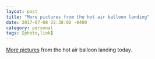 ```yaml
---
layout: post
title: "More pictures from the hot air balloon landing"
date: 2017-07-08 22:38:02 -0400
category: personal
tags: [photo,link]
---
```

[More pictures](https://www.flickr.com/photos/kirbyturner/shares/2n9vRn) from the hot air balloon landing today.